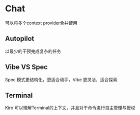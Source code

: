 # Chat

可以将多个context provider合并使用

## Autopilot

以最少的干预完成复杂的任务

## Vibe VS Spec

Spec 模式更结构化，更适合动手，Vibe 更灵活，适合探索

## Terminal

Kiro 可以理解Terminal的上下文，并且对于命令进行自主管理与授权